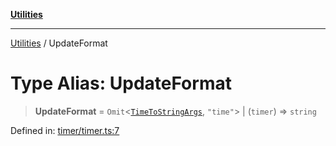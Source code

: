 [**Utilities**](../README.md)

***

[Utilities](../README.md) / UpdateFormat

# Type Alias: UpdateFormat

> **UpdateFormat** = `Omit`\<[`TimeToStringArgs`](../interfaces/TimeToStringArgs.md), `"time"`\> \| (`timer`) => `string`

Defined in: [timer/timer.ts:7](https://github.com/noobiept/utilities/blob/786efe35015e1a6c21914057e8b0d5fc10429d8e/source/timer/timer.ts#L7)

